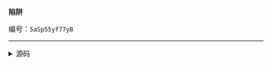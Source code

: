 **陷阱**

编号：`5aSp55yf77yB`

--------

<details><summary>源码</summary><pre>
**陷阱**

编号：`5aSp55yf77yB`
</pre></details>
